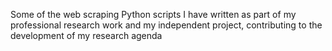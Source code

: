 Some of the web scraping Python scripts I have written as part of my professional research work and my independent project, contributing to the development of my research agenda
